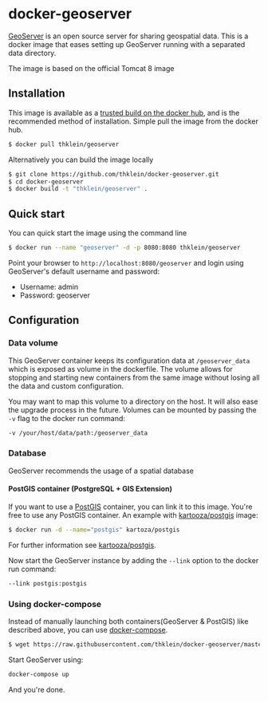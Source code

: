 # docker-geoserver

[GeoServer](http://geoserver.org) is an open source server for sharing geospatial data.
This is a docker image that eases setting up GeoServer running with a separated data directory.

The image is based on the official Tomcat 8 image

## Installation

This image is available as a [trusted build on the docker hub](https://registry.hub.docker.com/u/thklein/geoserver/), and is the recommended method of installation.
Simple pull the image from the docker hub.

```bash
$ docker pull thklein/geoserver
```

Alternatively you can build the image locally

```bash
$ git clone https://github.com/thklein/docker-geoserver.git
$ cd docker-geoserver
$ docker build -t "thklein/geoserver" .
```

## Quick start

You can quick start the image using the command line

```bash
$ docker run --name "geoserver" -d -p 8080:8080 thklein/geoserver
```

Point your browser to `http://localhost:8080/geoserver` and login using GeoServer's default username and password:

* Username: admin
* Password: geoserver

## Configuration

### Data volume

This GeoServer container keeps its configuration data at `/geoserver_data` which is exposed as volume in the dockerfile.
The volume allows for stopping and starting new containers from the same image without losing all the data and custom configuration.

You may want to map this volume to a directory on the host. It will also ease the upgrade process in the future. Volumes can be mounted by passing the `-v` flag to the docker run command:

```bash
-v /your/host/data/path:/geoserver_data
```

### Database

GeoServer recommends the usage of a spatial database

#### PostGIS container (PostgreSQL + GIS Extension)

If you want to use a [PostGIS](http://postgis.org/) container, you can link it to this image. You're free to use any PostGIS container.
An example with [kartooza/postgis](https://registry.hub.docker.com/u/kartoza/postgis/) image:

```bash
$ docker run -d --name="postgis" kartoza/postgis
```

For further information see [kartooza/postgis](https://registry.hub.docker.com/u/kartoza/postgis/).

Now start the GeoServer instance by adding the `--link` option to the docker run command:

```bash
--link postgis:postgis
```

### Using docker-compose

Instead of manually launching both containers(GeoServer & PostGIS) like described above, you can use [docker-compose](https://docs.docker.com/compose/).

```bash
$ wget https://raw.githubusercontent.com/thklein/docker-geoserver/master/docker-compose.yml
```
 
Start GeoServer using:

```bash
docker-compose up
```

And you're done.

